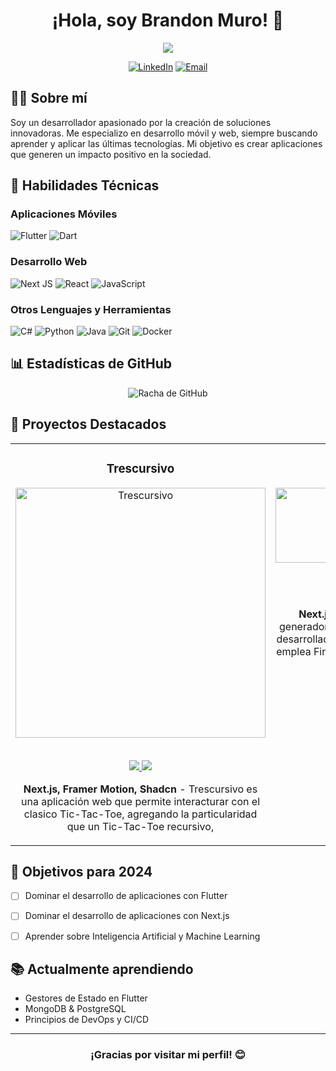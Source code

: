 <h1 align="center">¡Hola, soy Brandon Muro! 👋</h1>

<p align="center">
  <img src="https://readme-typing-svg.herokuapp.com/?lines=Desarrollador+Full+Stack;Entusiasta+de+Flutter+y+Next.js;Siempre+aprendiendo+cosas+nuevas&center=true&width=380&height=45">
</p>

<p align="center">
  <a href="https://www.linkedin.com/in/brandonmuro/"><img src="https://img.shields.io/badge/LinkedIn-0077B5?style=for-the-badge&logo=linkedin&logoColor=white" alt="LinkedIn"></a>
  <a href="mailto:brandonmuro.dev@gmail.com"><img src="https://img.shields.io/badge/Email-D14836?style=for-the-badge&logo=gmail&logoColor=white" alt="Email"></a>
</p>

## 👨‍💻 Sobre mí

Soy un desarrollador apasionado por la creación de soluciones innovadoras. Me especializo en desarrollo móvil y web, siempre buscando aprender y aplicar las últimas tecnologías. Mi objetivo es crear aplicaciones que generen un impacto positivo en la sociedad.

## 🚀 Habilidades Técnicas

### Aplicaciones Móviles
![Flutter](https://img.shields.io/badge/Flutter-%2302569B.svg?style=for-the-badge&logo=Flutter&logoColor=white)
![Dart](https://img.shields.io/badge/dart-%230175C2.svg?style=for-the-badge&logo=dart&logoColor=white)

### Desarrollo Web
![Next JS](https://img.shields.io/badge/Next-black?style=for-the-badge&logo=next.js&logoColor=white)
![React](https://img.shields.io/badge/react-%2320232a.svg?style=for-the-badge&logo=react&logoColor=%2361DAFB)
![JavaScript](https://img.shields.io/badge/javascript-%23323330.svg?style=for-the-badge&logo=javascript&logoColor=%23F7DF1E)

### Otros Lenguajes y Herramientas
![C#](https://img.shields.io/badge/c%23-%23239120.svg?style=for-the-badge&logo=c-sharp&logoColor=white)
![Python](https://img.shields.io/badge/python-3670A0?style=for-the-badge&logo=python&logoColor=ffdd54)
![Java](https://img.shields.io/badge/java-%23ED8B00.svg?style=for-the-badge&logo=openjdk&logoColor=white)
![Git](https://img.shields.io/badge/git-%23F05033.svg?style=for-the-badge&logo=git&logoColor=white)
![Docker](https://img.shields.io/badge/docker-%230db7ed.svg?style=for-the-badge&logo=docker&logoColor=white)

## 📊 Estadísticas de GitHub



<p align="center">
  <img src="https://github-readme-streak-stats.herokuapp.com/?user=MarioB19&theme=radical" alt="Racha de GitHub">
</p>



## 🌟 Proyectos Destacados

<table>
  <tr>
    <td width="33%" valign="top">
      <h3 align="center">Trescursivo</h3>
      <div align="center">
        <a href="https://trescursivo.vercel.app/" target="_blank">
          <img src="https://trescursivo.vercel.app/logo_insta.jpg" width="400px" alt="Trescursivo">
        </a>
        <br><br>
        <p>
          <a href="https://github.com/MarioB19/trescursivo" target="_blank">
            <img src="https://img.shields.io/badge/Código-20232A?style=for-the-badge&logo=github&logoColor=61DAFB">
          </a>
          <a href="https://trescursivo.vercel.app/" target="_blank">
            <img src="https://img.shields.io/badge/URL_del_Proyecto-4285F4?style=for-the-badge&logo=google-chrome&logoColor=white">
          </a>
        </p>
        <p><strong>Next.js, Framer Motion, Shadcn</strong> - Trescursivo es una aplicación web que permite interacturar con el clasico Tic-Tac-Toe, agregando la particularidad que un Tic-Tac-Toe recursivo,</p>
      </div>
    </td>
    <td width="33%" valign="top">
      <h3 align="center">ChisteIA</h3>
      <div align="center">
        <a href="https://chisteia.vercel.app/" target="_blank">
          <img src="https://chisteia.vercel.app/logo_github.jpg" width="400px" height="120px" alt="ChisteIA">
        </a>
        <br><br>
        <p>
          <a href="https://github.com/MarioB19/chisteIA" target="_blank">
            <img src="https://img.shields.io/badge/Código-20232A?style=for-the-badge&logo=github&logoColor=61DAFB">
          </a>
          <a href="https://chisteia.vercel.app/" target="_blank">
            <img src="https://img.shields.io/badge/URL_del_Proyecto-4285F4?style=for-the-badge&logo=google-chrome&logoColor=white">
          </a>
        </p>
        <p><strong>Next.js, Shadcn, Firebase</strong> - ChisteIA es un generador de chistes que utiliza la API de ChatGPT, desarrollado con Next.js, componentes de Shadcn, y emplea Firebase como Backend as a Service (BaaS).</p>
      </div>
    </td>
    <td width="33%" valign="top">
      <h3 align="center">Página Web Informativa VoluntRED</h3>
      <div align="center">
        <a href="https://www.voluntred.com" target="_blank">
          <img src="https://www.voluntred.com/logo.png" width="300px" height="300px" alt="VoluntRED">
        </a>
        <br><br>
        <p>
          <a href="https://github.com/MarioB19/voluntred_web" target="_blank">
            <img src="https://img.shields.io/badge/Código-20232A?style=for-the-badge&logo=github&logoColor=61DAFB">
          </a>
          <a href="https://www.voluntred.com" target="_blank">
            <img src="https://img.shields.io/badge/URL_del_Proyecto-4285F4?style=for-the-badge&logo=google-chrome&logoColor=white">
          </a>
        </p>
        <p><strong>Next.js, Nodemailer, Shadcn, MUI</strong> - Página Web Informativa de VoluntRED, una plataforma encargada de facilitar la conexión entre voluntarios y asociaciones de carácter social del estado de Jalisco.</p>
      </div>
    </td>
  </tr>
</table>

## 🎯 Objetivos para 2024

- [ ] Dominar el desarrollo de aplicaciones con Flutter
- [ ] Dominar el desarrollo de aplicaciones con Next.js
- [ ] Aprender sobre Inteligencia Artificial y Machine Learning


## 📚 Actualmente aprendiendo

- Gestores de Estado en Flutter
- MongoDB & PostgreSQL
- Principios de DevOps y CI/CD


---

<h3 align="center">¡Gracias por visitar mi perfil! 😊</h3>
